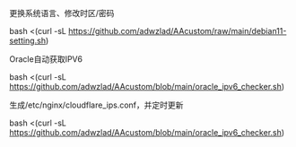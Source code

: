 更换系统语言、修改时区/密码

bash <(curl -sL https://github.com/adwzlad/AAcustom/raw/main/debian11-setting.sh)



Oracle自动获取IPV6

bash <(curl -sL https://github.com/adwzlad/AAcustom/blob/main/oracle_ipv6_checker.sh)



生成/etc/nginx/cloudflare_ips.conf，并定时更新

bash <(curl -sL https://github.com/adwzlad/AAcustom/blob/main/oracle_ipv6_checker.sh)
